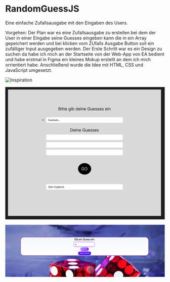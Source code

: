 # RandomGuessJS

Eine einfache Zufallsausgabe mit den Eingaben des Users. 

Vorgehen:
Der Plan war es eine Zufallsausgabe zu erstellen bei dem der User in einer Eingabe seine Guesses eingeben kann die in ein Array gepeichert werden und bei klicken vom ZUfalls Ausgabe Button soll ein zufälliger Input ausgegeben werden.
Der Erste Schritt war es ein Design zu suchen da habe ich mich an der Startseite von der Web-App von EA bedient und habe erstmal in Figma ein kleines Mokup erstellt an dem ich mich orrientiert habe. 
Anschließend wurde die Idee mit HTML, CSS und JavaScript umgesetzt. 

![Inspiration](https://github.com/Hari-Rait/RandomGuessJS/blob/main/Bildschirm%C2%ADfoto%202023-10-17%20um%2021.02.27.png)

![Vorlage mit Figma erstellt](https://github.com/Hari-Rait/RandomGuessJS/blob/main/Bildschirm%C2%ADfoto%202023-10-17%20um%2021.06.54.png)

![Vorlage mit Figma erstellt](https://github.com/Hari-Rait/RandomGuessJS/blob/main/Bildschirm%C2%ADfoto%202023-10-25%20um%2021.42.20.png)
